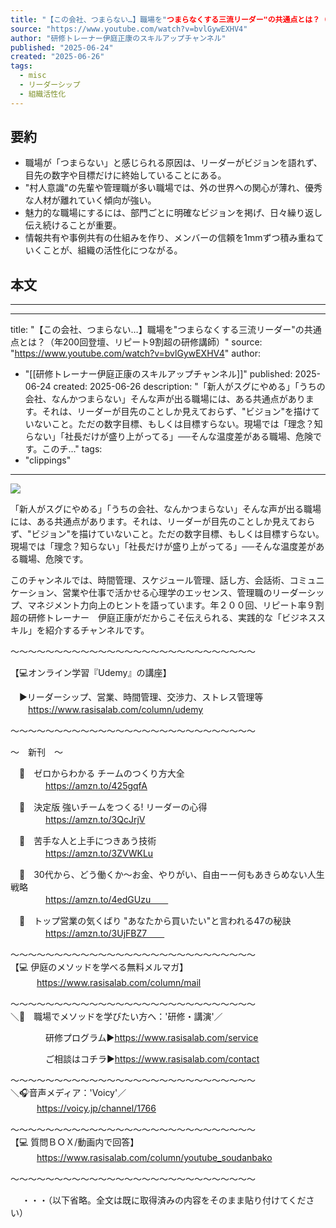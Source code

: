 ```yaml
---
title: "【この会社、つまらない…】職場を"つまらなくする三流リーダー"の共通点とは？（年200回登壇、リピート9割超の研修講師）"
source: "https://www.youtube.com/watch?v=bvlGywEXHV4"
author: "研修トレーナー伊庭正康のスキルアップチャンネル"
published: "2025-06-24"
created: "2025-06-26"
tags:
  - misc
  - リーダーシップ
  - 組織活性化
---
```


## 要約

- 職場が「つまらない」と感じられる原因は、リーダーがビジョンを語れず、目先の数字や目標だけに終始していることにある。
- "村人意識"の先輩や管理職が多い職場では、外の世界への関心が薄れ、優秀な人材が離れていく傾向が強い。
- 魅力的な職場にするには、部門ごとに明確なビジョンを掲げ、日々繰り返し伝え続けることが重要。
- 情報共有や事例共有の仕組みを作り、メンバーの信頼を1mmずつ積み重ねていくことが、組織の活性化につながる。

## 本文

---

---
title: "【この会社、つまらない…】職場を"つまらなくする三流リーダー"の共通点とは？（年200回登壇、リピート9割超の研修講師）"
source: "https://www.youtube.com/watch?v=bvlGywEXHV4"
author:
  - "[[研修トレーナー伊庭正康のスキルアップチャンネル]]"
published: 2025-06-24
created: 2025-06-26
description: "「新人がスグにやめる」「うちの会社、なんかつまらない」そんな声が出る職場には、ある共通点があります。それは、リーダーが目先のことしか見えておらず、"ビジョン"を描けていないこと。ただの数字目標、もしくは目標すらない。現場では「理念？知らない」「社長だけが盛り上がってる」──そんな温度差がある職場、危険です。このチ..."
tags:
  - "clippings"
---
![](https://www.youtube.com/watch?v=bvlGywEXHV4)  

「新人がスグにやめる」「うちの会社、なんかつまらない」そんな声が出る職場には、ある共通点があります。それは、リーダーが目先のことしか見えておらず、"ビジョン"を描けていないこと。ただの数字目標、もしくは目標すらない。現場では「理念？知らない」「社長だけが盛り上がってる」──そんな温度差がある職場、危険です。  

このチャンネルでは、時間管理、スケジュール管理、話し方、会話術、コミュニケーション、営業や仕事で活かせる心理学のエッセンス、管理職のリーダーシップ、マネジメント力向上のヒントを語っています。年２００回、リピート率９割超の研修トレーナー　伊庭正康がだからこそ伝えられる、実践的な「ビジネススキル」を紹介するチャンネルです。  


～～～～～～～～～～～～～～～～～～～～～～～～～～～～  

【💻オンライン学習『Udemy』の講座】  

　▶リーダーシップ、営業、時間管理、交渉力、ストレス管理等  
　　https://www.rasisalab.com/column/udemy  

～～～～～～～～～～～～～～～～～～～～～～～～～～～～  



～　新刊　～  

　📕　ゼロからわかる チームのつくり方大全  
　　　　https://amzn.to/425gqfA  

　📕　決定版 強いチームをつくる! リーダーの心得  
　　　　https://amzn.to/3QcJrjV  

　📕　苦手な人と上手につきあう技術  
　　　　https://amzn.to/3ZVWKLu  

　📕　30代から、どう働くか～お金、やりがい、自由ーー何もあきらめない人生戦略  
　　　　https://amzn.to/4edGUzu　　  

　📕　トップ営業の気くばり "あなたから買いたい"と言われる47の秘訣  
　　　　https://amzn.to/3UjFBZ7　　  


～～～～～～～～～～～～～～～～～～～～～～～～～～～～  
【💻 伊庭のメソッドを学べる無料メルマガ】  
　　　https://www.rasisalab.com/column/mail  

～～～～～～～～～～～～～～～～～～～～～～～～～～～～  
＼📝　職場でメソッドを学びたい方へ：'研修・講演'／  

　　　　研修プログラム▶https://www.rasisalab.com/service  

　　　　ご相談はコチラ▶https://www.rasisalab.com/contact  

～～～～～～～～～～～～～～～～～～～～～～～～～～～～  
＼🎧音声メディア：'Voicy'／  
　　　https://voicy.jp/channel/1766  

～～～～～～～～～～～～～～～～～～～～～～～～～～～～  
【💻 質問ＢＯＸ/動画内で回答】  
　　　https://www.rasisalab.com/column/youtube_soudanbako  

～～～～～～～～～～～～～～～～～～～～～～～～～～～～  


　 ・・・（以下省略。全文は既に取得済みの内容をそのまま貼り付けてください） 